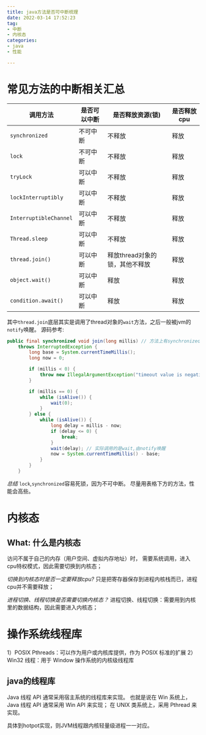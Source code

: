 ```yaml
---
title: java方法是否可中断梳理
date: 2022-03-14 17:52:23
tag:
- 中断
- 内核态
categories: 
- java
- 性能

---
```


# 常见方法的中断相关汇总
|  调用方法   | 是否可以中断 | 是否释放资源(锁) | 是否释放cpu | 
|  ----  | ----  | ----  | ----  |
| `synchronized`  | 不可中断 |  不释放 |  释放 |
| `lock`  | 不可中断 |  不释放 |  释放 |
| `tryLock`  | 可以中断 |  不释放 |  释放 |
| `lockInterruptibly`  | 可以中断 |  不释放 |  释放 |
| `InterruptibleChannel`  | 可以中断 |  不释放 |  释放 |
| `Thread.sleep`  | 可以中断 |  不释放 |  释放 |
| `thread.join()`  | 可以中断 |  释放thread对象的锁，其他不释放 |  释放 |
| `object.wait()`  | 可以中断 |  释放 |  释放 |
| `condition.await()`  | 可以中断 |  释放 |  释放 |


其中`thread.join`底层其实是调用了thread对象的`wait`方法，之后一般被jvm的`notify`唤醒。
源码参考:
```java
public final synchronized void join(long millis) // 方法上有synchronized
    throws InterruptedException {
        long base = System.currentTimeMillis();
        long now = 0;

        if (millis < 0) {
            throw new IllegalArgumentException("timeout value is negative");
        }

        if (millis == 0) {
            while (isAlive()) {
                wait(0);
            }
        } else {
            while (isAlive()) {
                long delay = millis - now;
                if (delay <= 0) {
                    break;
                }
                wait(delay); // 实际调用的是wait,由notify唤醒
                now = System.currentTimeMillis() - base;
            }
        }
    }
```

*总结*
`lock`,`synchronized`容易死锁，因为不可中断。
尽量用表格下方的方法，性能会高些。


# 内核态
## What: 什么是内核态
访问不属于自己的内存（用户空间、虚拟内存地址）时，
需要系统调用，进入cpu特权模式，因此需要切换到内核态；

*切换到内核态时是否一定要释放cpu?*
只是把寄存器保存到进程内核栈而已，进程cpu并不需要释放；

*进程切换、线程切换是否需要切换内核态？*
进程切换、线程切换：需要用到内核里的数据结构，因此需要进入内核态；

# 操作系统线程库
1）POSIX Pthreads：可以作为用户或内核库提供，作为 POSIX 标准的扩展
2）Win32 线程：用于 Window 操作系统的内核级线程库

## java的线程库
Java 线程 API 通常采用宿主系统的线程库来实现。
也就是说在 Win 系统上，Java 线程 API 通常采用 Win API 来实现；
在 UNIX 类系统上，采用 Pthread 来实现。

具体到hotpot实现，则JVM线程跟内核轻量级进程一一对应。



